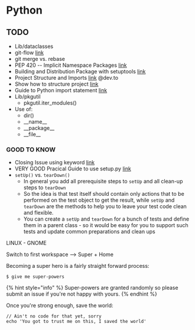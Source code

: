 # Python

## TODO

* Lib/dataclasses
* git-flow [link](https://medium.com/datadriveninvestor/git-rebase-vs-merge-cc5199edd77c)
* git merge vs. rebase
* PEP 420 -- Implicit Namespace Packages [link](https://www.python.org/dev/peps/pep-0420/)
* Building and Distribution Package with setuptools [link](https://setuptools.readthedocs.io/en/latest/setuptools.html)
* Project Structure and Imports [link](https://dev.to/codemouse92/dead-simple-python-project-structure-and-imports-38c6) @dev.to
* Show how to structure project [link](https://github.com/bast/somepackage)
* Guide to Python import statement [link](https://chrisyeh96.github.io/2017/08/08/definitive-guide-python-imports.html)
* Lib/pkgutil
  * pkgutil.iter_modules()
* Use of:
  * dir()
  * \__name\_\_
  * \__package\_\_
  * \__file\_\_

### GOOD TO KNOW

* Closing Issue using keyword [link](https://help.github.com/en/articles/closing-issues-using-keywords)
* VERY GOOD Pracical Guide to use setup.py [link](https://blog.godatadriven.com/setup-py)
* `setUp()` vs. `tearDown()`
  * In general you add all prerequisite steps to `setUp` and all clean-up steps to `tearDown`
  * So the idea is that test itself should contain only actions that to be performed on the test object to get the result, while `setUp` and `tearDown` are the methods to help you to leave your test code clean and flexible.
  * You can create a `setUp` and `tearDown` for a bunch of tests and define them in a parent class - so it would be easy for you to support such tests and update common preparations and clean ups

LINUX - GNOME

Switch to first workspace --> Super + Home





Becoming a super hero is a fairly straight forward process:

```
$ give me super-powers
```

{% hint style="info" %}
 Super-powers are granted randomly so please submit an issue if you're not happy with yours.
{% endhint %}

Once you're strong enough, save the world:

```
// Ain't no code for that yet, sorry
echo 'You got to trust me on this, I saved the world'
```
